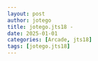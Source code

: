 ```yaml
---
layout: post
author: jotego
title: jotego.jts18 - 
date: 2025-01-01
categories: [Arcade, jts18]
tags: [jotego.jts18]
---
```



